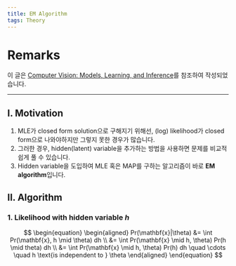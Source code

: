 ```yaml
---
title: EM Algorithm
tags: Theory
---
```


# Remarks
이 글은 [Computer Vision: Models, Learning, and Inference](http://www.computervisionmodels.com/)를 참조하여 작성되었습니다.

<!--more-->

---

## I. Motivation
1) MLE가 closed form solution으로 구해지기 위해선, (log) likelihood가 closed form으로 나와야하지만 그렇지 못한 경우가 많습니다.
2) 그러한 경우, hidden(latent) variable을 추가하는 방법을 사용하면 문제를 비교적 쉽게 풀 수 있습니다.
3) Hidden variable을 도입하여 MLE 혹은 MAP를 구하는 알고리즘이 바로 **EM algorithm**입니다.

## II. Algorithm
### 1. Likelihood with hidden variable $h$

$$ \begin{equation}
\begin{aligned}
    Pr(\mathbf{x}|\theta)
    &= \int Pr(\mathbf{x}, h \mid \theta) dh \\
    &= \int Pr(\mathbf{x} \mid h, \theta) Pr(h \mid theta) dh \\
    &= \int Pr(\mathbf{x} \mid h, \theta) Pr(h) dh \quad \cdots \quad h \text{is independent to } \theta
\end{aligned}
\end{equation} $$
